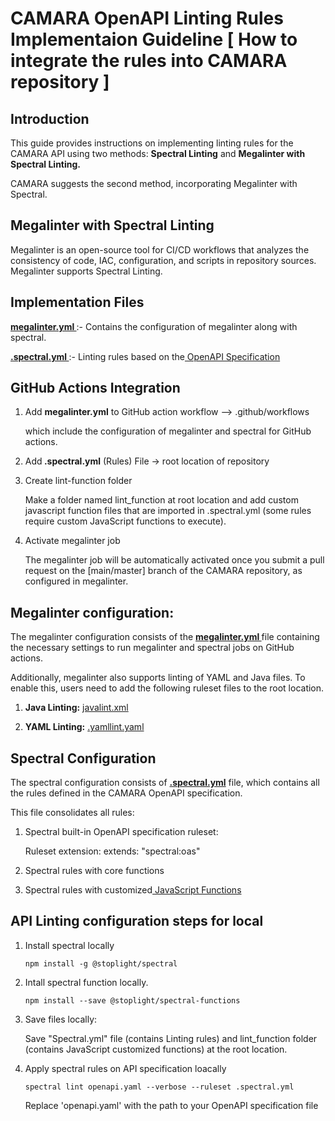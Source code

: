 # CAMARA OpenAPI Linting Rules Implementaion Guideline [ How to integrate the rules into CAMARA repository ]

## Introduction

This guide provides instructions on implementing linting rules for the CAMARA API using two methods: <b>Spectral Linting</b> and <b>Megalinter with Spectral Linting.</B>

CAMARA suggests the second method, incorporating Megalinter with Spectral.

## Megalinter with Spectral Linting

Megalinter is an open-source tool for CI/CD workflows that analyzes the consistency of code, IAC, configuration, and scripts in repository sources. Megalinter supports Spectral Linting.

## Implementation Files

<b><a href="https://github.com/camaraproject/Commonalities/blob/main/artifacts/linting_rules/lint_function/workflows/megalinter.yml">megalinter.yml </a></b>:- Contains the configuration of megalinter along with spectral.

<b><a href="https://github.com/camaraproject/Commonalities/blob/main/artifacts/linting_rules/.spectral.yml"> .spectral.yml </a></b> :- Linting rules based on the<a href="https://github.com/camaraproject/Commonalities/blob/main/documentation/Linting-rules.md"> OpenAPI Specification</a>

## GitHub Actions Integration

1. Add <b>megalinter.yml</b> to GitHub action workflow --> .github/workflows

   which include the configuration of megalinter and spectral for GitHub actions.

2. Add<b> .spectral.yml</b> (Rules) File -> root location of repository

3. Create lint-function folder

   Make a folder named lint_function at root location and add custom javascript function files that are imported in .spectral.yml (some rules require custom JavaScript functions to execute).

4. Activate megalinter job

   The megalinter job will be automatically activated once you submit a pull request on the [main/master] branch of the CAMARA repository, as configured in megalinter.

## Megalinter configuration:

The megalinter configuration consists of the <b><a href="https://github.com/camaraproject/Commonalities/blob/main/artifacts/linting_rules/lint_function/workflows/megalinter.yml">megalinter.yml </a></b> file containing the necessary settings to run megalinter and spectral jobs on GitHub actions.

Additionally, megalinter also supports linting of YAML and Java files. To enable this, users need to add the following ruleset files to the root location.

1.  <b>Java Linting:</b> <a href="https://github.com/camaraproject/Commonalities/blob/main/artifacts/linting_rules/lint_function/workflows/javalint.xml"> javalint.xml</a>

2.  <b>YAML Linting:</b> <a href="https://github.com/camaraproject/Commonalities/blob/main/artifacts/linting_rules/lint_function/workflows.yamllint.yaml"> .yamllint.yaml </a>

## Spectral Configuration

The spectral configuration consists of <b><a href="https://github.com/camaraproject/Commonalities/blob/main/artifacts/linting_rules/.spectral.yml"> .spectral.yml</a></b> file, which contains all the rules defined in the CAMARA OpenAPI specification.

This file consolidates all rules:

1.  Spectral built-in OpenAPI specification ruleset:

    Ruleset extension: extends: "spectral:oas"

2.  Spectral rules with core functions
3.  Spectral rules with customized<a href="https://github.com/camaraproject/Commonalities/blob/main/artifacts/linting_rules/lint_function"> JavaScript Functions</a>

## API Linting configuration steps for local

1.  Install spectral locally

        npm install -g @stoplight/spectral

2.  Intall spectral function locally.

        npm install --save @stoplight/spectral-functions

3.  Save files locally:

    Save "Spectral.yml" file (contains Linting rules) and lint_function folder (contains JavaScript customized functions) at the root location.

4.  Apply spectral rules on API specification loacally

        spectral lint openapi.yaml --verbose --ruleset .spectral.yml

    Replace 'openapi.yaml' with the path to your OpenAPI specification file
